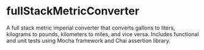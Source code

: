 # fullStackMetricConverter
A full stack metric imperial converter that converts gallons to liters, kilograms to pounds, kilometers to miles, and vice versa. Includes functional and unit tests using Mocha framework and Chai assertion library.
